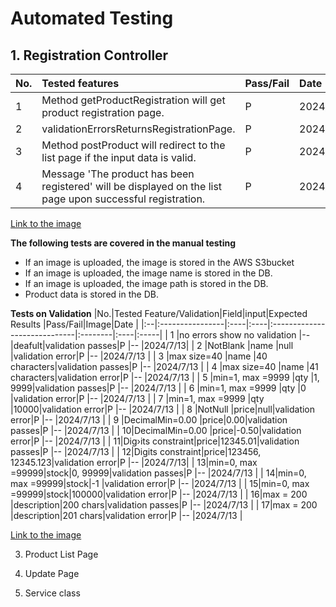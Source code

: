 # Automated Testing

## 1. Registration Controller<br>

|No.|Tested features                          |Pass/Fail|Date        |
|:--|:----------------------------------------|:--------|:-----------|
| 1 |Method getProductRegistration will get product registration page.|P        |2024/7/13|
| 2 |validationErrorsReturnsRegistrationPage. |P        |2024/7/13   |
| 3 |Method postProduct will redirect to the list page if the input data is valid.|P        |2024/7/13|
| 4 |Message 'The product has been registered' will be displayed on the list page upon successful registration.|P        |2024/7/13   |

[Link to the image](./images/automated-testing/automated-testing-regController.jpg)

**The following tests are covered in the manual testing**
- If an image is uploaded, the image is stored in the AWS S3bucket<br>
- If an image is uploaded, the image name is stored in the DB.
- If an image is uploaded, the image path is stored in the DB.
- Product data is stored in the DB.

**Tests on Validation**
|No.|Tested Feature/Validation|Field|input|Expected Results              |Pass/Fail|Image|Date  |
|:--|:----------------|:----|:----|:-----------------------------|:--------|:----|:-----|
| 1 |no errors show no validation |--|deafult|validation passes|P      |--   |2024/7/13|
| 2 |NotBlank         |name |null |validation error|P   |--   |2024/7/13 |
| 3 |max size=40      |name |40 characters|validation passes|P      |--   |2024/7/13 |
| 4 |max size=40      |name |41 characters|validation error|P        |--   |2024/7/13 |
| 5 |min=1, max =9999 |qty  |1, 9999|validation passes|P     |--   |2024/7/13 |
| 6 |min=1, max =9999 |qty  |0    |validation error|P    |--  |2024/7/13   |
| 7 |min=1, max =9999 |qty  |10000|validation error|P    |--  |2024/7/13   |
| 8 |NotNull          |price|null|validation error|P      |--   |2024/7/13 |
| 9 |DecimalMin=0.00  |price|0.00|validation passes|P      |--   |2024/7/13 |
| 10|DecimalMin=0.00  |price|-0.50|validation error|P      |--   |2024/7/13 |
| 11|Dig›its constraint|price|12345.01|validation passes|P        |--   |2024/7/13 |
| 12|Digits constraint|price|123456, 12345.123|validation error|P      |-- |2024/7/13|
| 13|min=0, max =99999|stock|0, 99999|validation passes|P   |-- |2024/7/13 |
| 14|min=0, max =99999|stock|-1   |validation error|P        |--   |2024/7/13   |
| 15|min=0, max =99999|stock|100000|validation error|P        |--   |2024/7/13   |
| 16|max = 200        |description|200 chars|validation passes|P   |-- |2024/7/13 |
| 17|max = 200        |description|201 chars|validation error|P   |-- |2024/7/13 |

[Link to the image](./images/automated-testing/automated-testing-validation.jpg)

3. Product List Page

4. Update Page

5. Service class